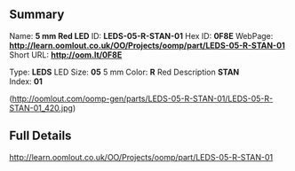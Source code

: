 

 ## Summary
Name: __5 mm Red LED__
ID: __LEDS-05-R-STAN-01__
Hex ID: __0F8E__
WebPage: __http://learn.oomlout.co.uk/OO/Projects/oomp/part/LEDS-05-R-STAN-01__
Short URL: __http://oom.lt/0F8E__

Type: __LEDS__ LED 
Size: __05__ 5 mm 
Color: __R__ Red 
Description __STAN__  
Index: __01__


(http://oomlout.com/oomp-gen/parts/LEDS-05-R-STAN-01/LEDS-05-R-STAN-01_420.jpg)


 ## Full Details
 http://learn.oomlout.co.uk/OO/Projects/oomp/part/LEDS-05-R-STAN-01














